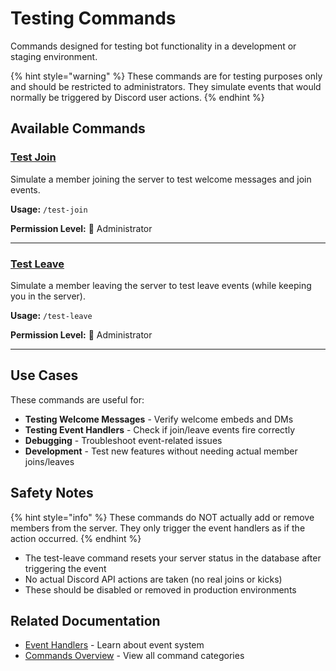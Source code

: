 # Testing Commands

Commands designed for testing bot functionality in a development or staging environment.

{% hint style="warning" %}
These commands are for testing purposes only and should be restricted to administrators. They simulate events that would normally be triggered by Discord user actions.
{% endhint %}

## Available Commands

### [Test Join](test-join.md)

Simulate a member joining the server to test welcome messages and join events.

**Usage:** `/test-join`

**Permission Level:** 👑 Administrator

---

### [Test Leave](test-leave.md)

Simulate a member leaving the server to test leave events (while keeping you in the server).

**Usage:** `/test-leave`

**Permission Level:** 👑 Administrator

---

## Use Cases

These commands are useful for:

* **Testing Welcome Messages** - Verify welcome embeds and DMs
* **Testing Event Handlers** - Check if join/leave events fire correctly
* **Debugging** - Troubleshoot event-related issues
* **Development** - Test new features without needing actual member joins/leaves

## Safety Notes

{% hint style="info" %}
These commands do NOT actually add or remove members from the server. They only trigger the event handlers as if the action occurred.
{% endhint %}

* The test-leave command resets your server status in the database after triggering the event
* No actual Discord API actions are taken (no real joins or kicks)
* These should be disabled or removed in production environments

## Related Documentation

* [Event Handlers](../../developers/introduction.md) - Learn about event system
* [Commands Overview](../README.md) - View all command categories
